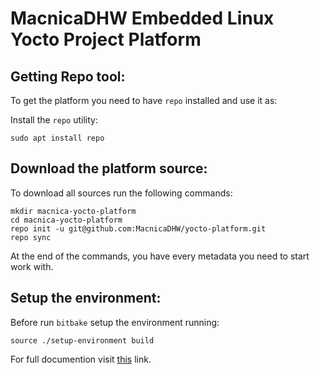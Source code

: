 # MacnicaDHW Embedded Linux Yocto Project Platform

## Getting Repo tool:

To get the platform you need to have `repo` installed and use it as:

Install the `repo` utility:

```shell
sudo apt install repo
```

## Download the platform source:

To download all sources run the following commands:

``` shell
mkdir macnica-yocto-platform
cd macnica-yocto-platform
repo init -u git@github.com:MacnicaDHW/yocto-platform.git
repo sync
```

At the end of the commands, you have every metadata you need to start work with.

## Setup the environment:

Before run `bitbake` setup the environment running:

``` shell
source ./setup-environment build
```

For full documention visit [this](https://github.com/MacnicaDHW/meta-macnica/blob/master/docs/documentation.org) link.
